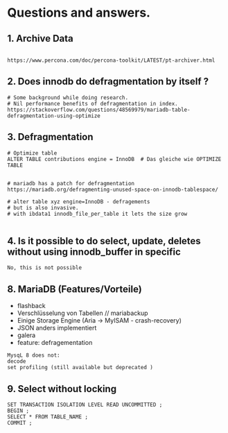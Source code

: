 # Questions and answers.


## 1. Archive Data 

```

https://www.percona.com/doc/percona-toolkit/LATEST/pt-archiver.html
```

## 2. Does innodb do defragmentation by itself ?

```
# Some background while doing research.
# Nil performance benefits of defragmentation in index.
https://stackoverflow.com/questions/48569979/mariadb-table-defragmentation-using-optimize
```

## 3. Defragmentation 

```
# Optimize table 
ALTER TABLE contributions engine = InnoDB  # Das gleiche wie OPTIMIZE TABLE 


# mariadb has a patch for defragmentation  
https://mariadb.org/defragmenting-unused-space-on-innodb-tablespace/

# alter table xyz engine=InnoDB - defragements 
# but is also invasive.
# with ibdata1 innodb_file_per_table it lets the size grow


```

## 4. Is it possible to do select, update, deletes without using innodb_buffer in specific 

```
No, this is not possible 
```

## 8. MariaDB (Features/Vorteile)

  * flashback 
  * Verschlüsselung von Tabellen // mariabackup 
  * Einige Storage Engine (Aria -> MyISAM - crash-recovery) 
  * JSON anders implementiert 
  * galera 
  * feature: defragementation 
  
  ```
  MysqL 8 does not:
  decode 
  set profiling (still available but deprecated )
  ```
  
## 9. Select without locking 

  ``` 
  SET TRANSACTION ISOLATION LEVEL READ UNCOMMITTED ;
  BEGIN ;
  SELECT * FROM TABLE_NAME ;
  COMMIT ;
  ```

